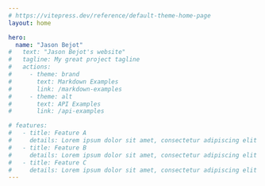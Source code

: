 ```yaml
---
# https://vitepress.dev/reference/default-theme-home-page
layout: home

hero:
  name: "Jason Bejot"
#   text: "Jason Bejot's website"
#   tagline: My great project tagline
#   actions:
#     - theme: brand
#       text: Markdown Examples
#       link: /markdown-examples
#     - theme: alt
#       text: API Examples
#       link: /api-examples

# features:
#   - title: Feature A
#     details: Lorem ipsum dolor sit amet, consectetur adipiscing elit
#   - title: Feature B
#     details: Lorem ipsum dolor sit amet, consectetur adipiscing elit
#   - title: Feature C
#     details: Lorem ipsum dolor sit amet, consectetur adipiscing elit
---
```

<script setup>
  import Index from './Index.vue'
</script>

<Index></Index>

<!-- Award-winning design leader, technologist, inventor, and founder. Passionate about the intersection of people & technology, design-driven innovation, and the creative application of emerging technology.

I'm currently open to new work: [hello@jasonbejot.com](mailto:hello@jasonbejot.com)

## Experience
Rocket Mortgage, Amazon, Disney, Ace Metrix, Phenomblue, IndieBooker, SongGrab (founder), Make Believe Studios (co-founder), Orajen, SAIC, USACE

Connect with me on [LinkedIn](https://linkedin.com/in/jasonbejot).

## Projects
I've worked on and led hundreds of projects over my 19 year career. This is just a short list in no particular order:

Rocket Mortgage Generative AI IVR, Rocket Companies Personalization Strategic Initiative, Rocket Companies AI-powered lead generation, Rocket Mortgage AI Vision & Strategic Initiative, Alexa Profile, Alexa Personalization Program, Alexa & Cortana Integration, Disney Enterprise Design System, Alexa Voice PIN, Alexa Voice ID, Alexa Face ID, Disney Filmmaking with Virtual Reality, Disney Non-Linear Storytelling with Augmented Reality

Dive into some of these projects on my [portfolio](./portfolio/index.md).

## Recognition
I've received [15 awards](./awards/index.md) for my work. Here's a few random ones:

## Bio
I'm an executive-level tech innovator with 19 years of professional experience, having worked at Disney, Amazon, and Rocket Companies, and more.

Growing up on a large family farm, I filled my days with immersive storytelling playing RPGs and running D&D campaigns. Once I was in college, I realized I had a talent for understanding how people expected things to work, which led me to gravitate toward HCI.

After spending a few years as an engineering lead I made the switch to experience design. I found a real talent for invention and innovation combining my technical background with the focus on the human experience. As a result I've been elected to innovation councils, received patents and awards, launched innovation programs, and worked directly with C-suite executives at Fortune 500 companies on strategic projects.


At some point I became a musician, playing spacey guitar riffs in The Answer Team. We were based out of Omaha, Nebraska and, when we were active, we toured and recorded two albums. You can check out The Answer Team's music on [Spotify](https://open.spotify.com/artist/3mMaoKi4PaOLhYFdAknELD?si=mci-mk0ASMiM1bro9ey0NA).

I currently live in Atlanta with my partner, [Kt McBratney](https://www.ktmcbratney.com/), and kiddo.

## Skills
Leadership, Innovation, Vision Crafting, Strategy, Direction, Storytelling, Research & Development, Design Thinking, 0-to-1 Delivery, UX Design, Product Design, Conversational Design, Voice Design, Rapid Prototyping

## Press
I know of at least [39 articles](./press/index.md) that cover my work. Here's a random sample:

## Mentorship


## Contact Me
- [hello@jasonbejot.com](mailto:hello@jasonbejot.com)
- [LinkedIn](https://linkedin.com/in/jasonbejot)
- [ADPList](https://adplist.org/mentors/jason-bejot)
- [Medium](https://medium.com/@jasonbejot)
- [X (Twitter)](https://twitter.com/jasonbejot)
- [Github](https://github.com/corpsecouch) -->